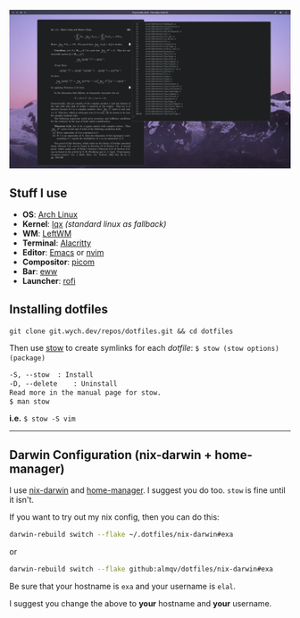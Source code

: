 ![Preview](preview.png)

## Stuff I use
 - **OS**: [Arch Linux](https://archlinux.org/)
 - **Kernel**: [lqx](https://liquorix.net/) *(standard linux as fallback)*
 - **WM**: [LeftWM](https://leftwm.org/)
 - **Terminal**: [Alacritty](https://github.com/alacritty/alacritty)
 - **Editor**: [Emacs](https://www.gnu.org/software/emacs/) or [nvim](https://neovim.io/)
 - **Compositor**: [picom](https://github.com/yshui/picom)
 - **Bar**: [eww](https://github.com/elkowar/eww)
 - **Launcher**: [rofi](https://github.com/davatorium/rofi)

## Installing dotfiles
`git clone git.wych.dev/repos/dotfiles.git && cd dotfiles`

Then use [stow](https://www.gnu.org/software/stow/) to create symlinks for each *dotfile*: `$ stow (stow options) (package)`
	
	-S, --stow 	: Install
	-D, --delete	: Uninstall
	Read more in the manual page for stow.
	$ man stow

**i.e.** `$ stow -S vim`

------------

## Darwin Configuration (nix-darwin + home-manager)
I use [nix-darwin](https://github.com/LnL7/nix-darwin) and [home-manager](https://github.com/nix-community/home-manager). I suggest you do too. `stow` is fine until it isn't. 

If you want to try out my nix config, then you can do this:
```sh
darwin-rebuild switch --flake ~/.dotfiles/nix-darwin#exa
```
or 
```sh
darwin-rebuild switch --flake github:almqv/dotfiles/nix-darwin#exa
```

Be sure that your hostname is `exa` and your username is `elal`.

I suggest you change the above to **your** hostname and **your** username.
